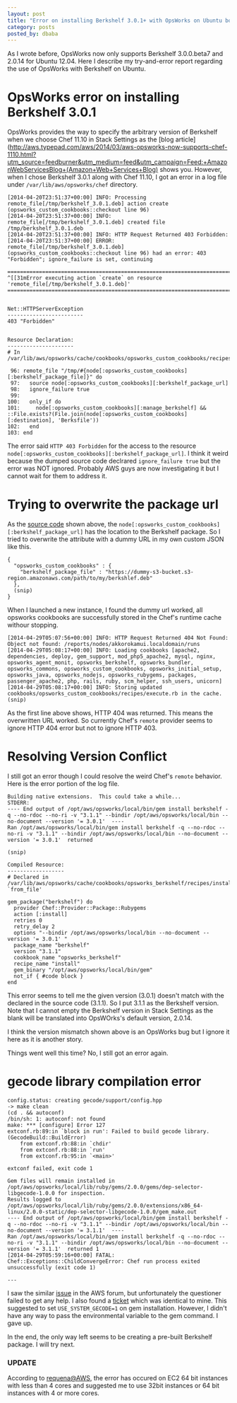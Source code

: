 ```yaml
---
layout: post
title: "Error on installing Berkshelf 3.0.1+ with OpsWorks on Ubuntu box"
category: posts
posted_by: dbaba
---
```

As I wrote before, OpsWorks now only supports Berkshelf 3.0.0.beta7 and 2.0.14 for Ubuntu 12.04.
Here I describe my try-and-error report regarding the use of OpsWorks with Berkshelf on Ubuntu.

# OpsWorks error on installing Berkshelf 3.0.1
OpsWorks provides the way to specify the arbitrary version of Berkshelf when we choose Chef 11.10 in Stack Settings as the [blog article](http://aws.typepad.com/aws/2014/03/aws-opsworks-now-supports-chef-1110.html?utm_source=feedburner&utm_medium=feed&utm_campaign=Feed:+AmazonWebServicesBlog+(Amazon+Web+Services+Blog) shows you. However, when I chose Berkshelf 3.0.1 along with Chef 11.10, I got an error in a log file under `/var/lib/aws/opsworks/chef` directory.

	[2014-04-20T23:51:37+00:00] INFO: Processing remote_file[/tmp/berkshelf_3.0.1.deb] action create (opsworks_custom_cookbooks::checkout line 96)
	[2014-04-20T23:51:37+00:00] INFO: remote_file[/tmp/berkshelf_3.0.1.deb] created file /tmp/berkshelf_3.0.1.deb
	[2014-04-20T23:51:37+00:00] INFO: HTTP Request Returned 403 Forbidden:
	[2014-04-20T23:51:37+00:00] ERROR: remote_file[/tmp/berkshelf_3.0.1.deb] (opsworks_custom_cookbooks::checkout line 96) had an error: 403 "Forbidden"; ignore_failure is set, continuing
 
	================================================================================
	^[[31mError executing action `create` on resource 'remote_file[/tmp/berkshelf_3.0.1.deb]'
	================================================================================
 
 
	Net::HTTPServerException
	------------------------
	403 "Forbidden"
 
 
	Resource Declaration:
	---------------------
	# In /var/lib/aws/opsworks/cache/cookbooks/opsworks_custom_cookbooks/recipes/checkout.rb
 
	 96: remote_file "/tmp/#{node[:opsworks_custom_cookbooks][:berkshelf_package_file]}" do
	 97:   source node[:opsworks_custom_cookbooks][:berkshelf_package_url]
	 98:   ignore_failure true
	 99:
	100:   only_if do
	101:     node[:opsworks_custom_cookbooks][:manage_berkshelf] && ::File.exists?(File.join(node[:opsworks_custom_cookbooks][:destination], 'Berksfile'))
	102:   end
	103: end

The error said `HTTP 403 Forbidden` for the access to the resource `node[:opsworks_custom_cookbooks][:berkshelf_package_url]`. I think it weird because the dumped source code declrared `ignore_failure true` but the error was NOT ignored.
Probably AWS guys are now investigating it but I cannot wait for them to address it.

# Trying to overwrite the package url

As the [source code](https://github.com/aws/opsworks-cookbooks/blob/release-chef-11.10/opsworks_custom_cookbooks/recipes/checkout.rb#L96-L103) shown above, the `node[:opsworks_custom_cookbooks][:berkshelf_package_url]` has the location to the Berkshelf package. So I tried to overwrite the attribute with a dummy URL in my own custom JSON like this.

	{
	  "opsworks_custom_cookbooks" : {
	    "berkshelf_package_file" : "https://dummy-s3-bucket.s3-region.amazonaws.com/path/to/my/berkshlef.deb"
	  },
	  (snip)
	}


When I launched a new instance, I found the dummy url worked, all opsworks cookbooks are successfully stored in the Chef's runtime cache withour stopping.

	[2014-04-29T05:07:56+00:00] INFO: HTTP Request Returned 404 Not Found: Object not found: /reports/nodes/akkorokamui.localdomain/runs
	[2014-04-29T05:08:17+00:00] INFO: Loading cookbooks [apache2, dependencies, deploy, gem_support, mod_php5_apache2, mysql, nginx, opsworks_agent_monit, opsworks_berkshelf, opsworks_bundler, opsworks_commons, opsworks_custom_cookbooks, opsworks_initial_setup, opsworks_java, opsworks_nodejs, opsworks_rubygems, packages, passenger_apache2, php, rails, ruby, scm_helper, ssh_users, unicorn]
	[2014-04-29T05:08:17+00:00] INFO: Storing updated cookbooks/opsworks_custom_cookbooks/recipes/execute.rb in the cache.
    (snip)

As the first line above shows, HTTP 404 was returned. This means the overwritten URL worked. So currently Chef's `remote` provider seems to ignore HTTP 404 error but not to ignore HTTP 403.

# Resolving Version Conflict
I still got an error though I could resolve the weird Chef's `remote` behavior. Here is the error portion of the log file.

	Building native extensions.  This could take a while...
	STDERR: 
	---- End output of /opt/aws/opsworks/local/bin/gem install berkshelf -q --no-rdoc --no-ri -v "3.1.1" --bindir /opt/aws/opsworks/local/bin --no-document --version '= 3.0.1'  ----
	Ran /opt/aws/opsworks/local/bin/gem install berkshelf -q --no-rdoc --no-ri -v "3.1.1" --bindir /opt/aws/opsworks/local/bin --no-document --version '= 3.0.1'  returned 
    
    (snip)
    
	Compiled Resource:
	------------------
	# Declared in /var/lib/aws/opsworks/cache/cookbooks/opsworks_berkshelf/recipes/install.rb:36:in `from_file'
    
	gem_package("berkshelf") do
	  provider Chef::Provider::Package::Rubygems
	  action [:install]
	  retries 0
	  retry_delay 2
	  options "--bindir /opt/aws/opsworks/local/bin --no-document --version '= 3.0.1' "
	  package_name "berkshelf"
	  version "3.1.1"
	  cookbook_name "opsworks_berkshelf"
	  recipe_name "install"
	  gem_binary "/opt/aws/opsworks/local/bin/gem"
	  not_if { #code block }
	end

This error seems to tell me the given version (3.0.1) doesn't match with the declared in the source code (3.1.1).
So I put 3.1.1 as the Berkshelf version.
Note that I cannot empty the Berkshelf version in Stack Settings as the blank will be translated into OpsWOrks's default version, 2.0.14.

I think the version mismatch shown above is an OpsWorks bug but I ignore it here as it is another story.

Things went well this time? No, I still got an error again.

# gecode library compilation error

	config.status: creating gecode/support/config.hpp
	-> make clean
	(cd . && autoconf)
	/bin/sh: 1: autoconf: not found
	make: *** [configure] Error 127
	extconf.rb:89:in `block in run': Failed to build gecode library. (GecodeBuild::BuildError)
		from extconf.rb:88:in `chdir'
		from extconf.rb:88:in `run'
		from extconf.rb:95:in `<main>'
    
	extconf failed, exit code 1
    
	Gem files will remain installed in /opt/aws/opsworks/local/lib/ruby/gems/2.0.0/gems/dep-selector-libgecode-1.0.0 for inspection.
	Results logged to /opt/aws/opsworks/local/lib/ruby/gems/2.0.0/extensions/x86_64-linux/2.0.0-static/dep-selector-libgecode-1.0.0/gem_make.out
	---- End output of /opt/aws/opsworks/local/bin/gem install berkshelf -q --no-rdoc --no-ri -v "3.1.1" --bindir /opt/aws/opsworks/local/bin --no-document --version '= 3.1.1'  ----
	Ran /opt/aws/opsworks/local/bin/gem install berkshelf -q --no-rdoc --no-ri -v "3.1.1" --bindir /opt/aws/opsworks/local/bin --no-document --version '= 3.1.1'  returned 1
	[2014-04-29T05:59:16+00:00] FATAL: Chef::Exceptions::ChildConvergeError: Chef run process exited unsuccessfully (exit code 1)
    
	---


I saw the similar [issue](https://forums.aws.amazon.com/thread.jspa?messageID=535762&#535762) in the AWS forum, but unfortunately the questioner failed to get any help.
I also found a [ticket](https://github.com/opscode/dep-selector-libgecode/issues/15) which was identical to mine. This suggested to set `USE_SYSTEM_GECODE=1` on gem installation. However, I didn't have any way to pass the environmental variable to the gem command. I gave up.

In the end, the only way left seems to be creating a pre-built Berkshelf package. I will try next.

### UPDATE

According to [requena@AWS](https://forums.aws.amazon.com/thread.jspa?threadID=150520&tstart=0), the error has occured on EC2 64 bit instances with less than 4 cores and suggested me to use 32bit instances or 64 bit instances with 4 or more cores.

